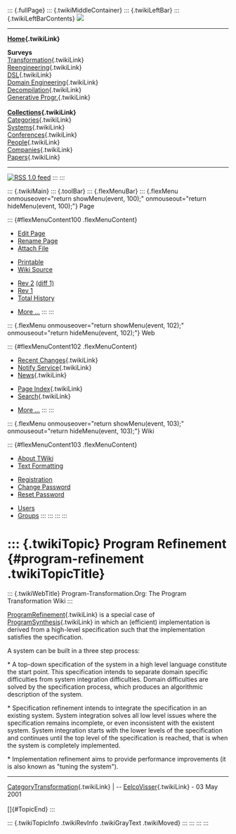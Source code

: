 ::: {.fullPage}
::: {.twikiMiddleContainer}
::: {.twikiLeftBar}
::: {.twikiLeftBarContents}
![](../pub/transformation.gif)

------------------------------------------------------------------------

**[Home](WebHome){.twikiLink}**

**Surveys**\
[Transformation](ProgramTransformation){.twikiLink}\
[Reengineering](ReengineeringWiki){.twikiLink}\
[DSL](DomainSpecificLanguages){.twikiLink}\
[Domain Engineering](DomainEngineering){.twikiLink}\
[Decompilation](DeCompilation){.twikiLink}\
[Generative Progr.](GenerativeProgrammingWiki){.twikiLink}\
\
**[Collections](CategoryCollection){.twikiLink}**\
[Categories](CategoryCategory){.twikiLink}\
[Systems](TransformationSystems){.twikiLink}\
[Conferences](TransformationConferences){.twikiLink}\
[People](TransformationPeople){.twikiLink}\
[Companies](TransformationCompanies){.twikiLink}\
[Papers](CategoryPaper){.twikiLink}

------------------------------------------------------------------------

[![](../pub/rss.gif "RSS 1.0 feed")](WebRss@skin=rss)
:::
:::

::: {.twikiMain}
::: {.toolBar}
::: {.flexMenuBar}
::: {.flexMenu onmouseover="return showMenu(event, 100);" onmouseout="return hideMenu(event, 100);"}
Page

::: {#flexMenuContent100 .flexMenuContent}
-   [Edit
    Page](http://www.program-transformation.org/edit/Transform/ProgramRefinement?t=1536825738)
-   [Rename
    Page](http://www.program-transformation.org/rename/Transform/ProgramRefinement)
-   [Attach
    File](http://www.program-transformation.org/attach/Transform/ProgramRefinement)

<!-- -->

-   [Printable](http://www.program-transformation.org/view/Transform/ProgramRefinement?skin=print.pattern)
-   [Wiki
    Source](http://www.program-transformation.org/view/Transform/ProgramRefinement?skin=text&raw=on&contenttype=text/plain)

<!-- -->

-   [Rev
    2](http://www.program-transformation.org/view/Transform/ProgramRefinement?rev=1.2)
    [(diff 1)](http://www.program-transformation.org/rdiff/Transform/ProgramRefinement?rev1=1.2&rev2=1.1)
-   [Rev
    1](http://www.program-transformation.org/view/Transform/ProgramRefinement?rev=1.1)
-   [Total
    History](http://www.program-transformation.org/rdiff/Transform/ProgramRefinement)

<!-- -->

-   [More
    \...](http://www.program-transformation.org/oops/Transform/ProgramRefinement?template=oopsmore&param1=1.2&param2=1.2)
:::
:::

::: {.flexMenu onmouseover="return showMenu(event, 102);" onmouseout="return hideMenu(event, 102);"}
Web

::: {#flexMenuContent102 .flexMenuContent}
-   [Recent Changes](WebChanges){.twikiLink}
-   [Notify Service](WebNotify){.twikiLink}
-   [News](WebNews){.twikiLink}

<!-- -->

-   [Page Index](WebIndex){.twikiLink}
-   [Search](WebSearch){.twikiLink}

<!-- -->

-   [More
    \...](http://www.program-transformation.org/oops/Transform/ProgramRefinement?template=oopsmore&param1=1.2&param2=1.2)
:::
:::

::: {.flexMenu onmouseover="return showMenu(event, 103);" onmouseout="return hideMenu(event, 103);"}
Wiki

::: {#flexMenuContent103 .flexMenuContent}
-   [About
    TWiki](http://www.program-transformation.org/view/TWiki/WebHome)
-   [Text
    Formatting](http://www.program-transformation.org/view/TWiki/TextFormattingRules)

<!-- -->

-   [Registration](http://www.program-transformation.org/view/TWiki/TWikiRegistration)
-   [Change
    Password](http://www.program-transformation.org/view/TWiki/ChangePassword)
-   [Reset
    Password](http://www.program-transformation.org/view/TWiki/ResetPassword)

<!-- -->

-   [Users](http://www.program-transformation.org/view/Main/TWikiUsers)
-   [Groups](http://www.program-transformation.org/view/Main/TWikiGroups)
:::
:::
:::
:::

::: {.twikiTopic}
Program Refinement {#program-refinement .twikiTopicTitle}
==================

::: {.twikiWebTitle}
Program-Transformation.Org: The Program Transformation Wiki
:::

[ProgramRefinement](ProgramRefinement){.twikiLink} is a special case of
[ProgramSynthesis](ProgramSynthesis){.twikiLink} in which an (efficient)
implementation is derived from a high-level specification such that the
implementation satisfies the specification.

A system can be built in a three step process:

\* A top-down specification of the system in a high level language
constitute the start point. This specification intends to separate
domain specific difficulties from system integration difficulties.
Domain difficulties are solved by the specification process, which
produces an algorithmic description of the system.

\* Specification refinement intends to integrate the specification in an
existing system. System integration solves all low level issues where
the specification remains incomplete, or even inconsistent with the
existent system. System integration starts with the lower levels of the
specification and continues until the top level of the specification is
reached, that is when the system is completely implemented.

\* Implementation refinement aims to provide performance improvements
(it is also known as \"tuning the system\").

------------------------------------------------------------------------

[CategoryTransformation](CategoryTransformation){.twikiLink} \| \--
[EelcoVisser](../Main/EelcoVisser){.twikiLink} - 03 May 2001\
\
[]{#TopicEnd}
:::

::: {.twikiTopicInfo .twikiRevInfo .twikiGrayText .twikiMoved}
:::
:::
:::
:::
